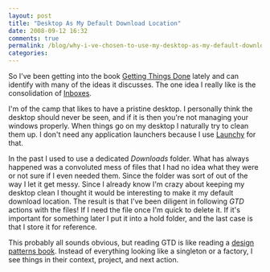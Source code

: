 ```yaml
---
layout: post
title: "Desktop As My Default Download Location"
date: 2008-09-12 16:32
comments: true
permalink: /blog/why-i-ve-chosen-to-use-my-desktop-as-my-default-download-location/
categories: 
---
```


So I've been getting into the book [Getting Things Done](http://www.davidco.com/) lately and can identify with many of the ideas it discusses. The one idea I really like is the consolidation of [Inboxes](http://en.wikipedia.org/wiki/Getting_Things_Done#Collect).

<!-- more -->

I'm of the camp that likes to have a pristine desktop. I personally think the desktop should never be seen, and if it is then you're not managing your windows properly. When things go on my desktop I naturally try to clean them up. I don't need any application launchers because I use [Launchy](http://www.launchy.net/) for that.

In the past I used to use a dedicated *Downloads* folder. What has always happened was a convoluted mess of files that I had no idea what they were or not sure if I even needed them. Since the folder was sort of out of the way I let it get messy. Since I already know I'm crazy about keeping my desktop clean I thought it would be interesting to make it my default download location. The result is that I've been diligent in following *GTD* actions with the files! If I need the file once I'm quick to delete it. If it's important for something later I put it into a hold folder, and the last case is that I store it for reference.

This probably all sounds obvious, but reading GTD is like reading a [design patterns book](http://www.dofactory.com/). Instead of everything looking like a singleton or a factory, I see things in their context, project, and next action.

